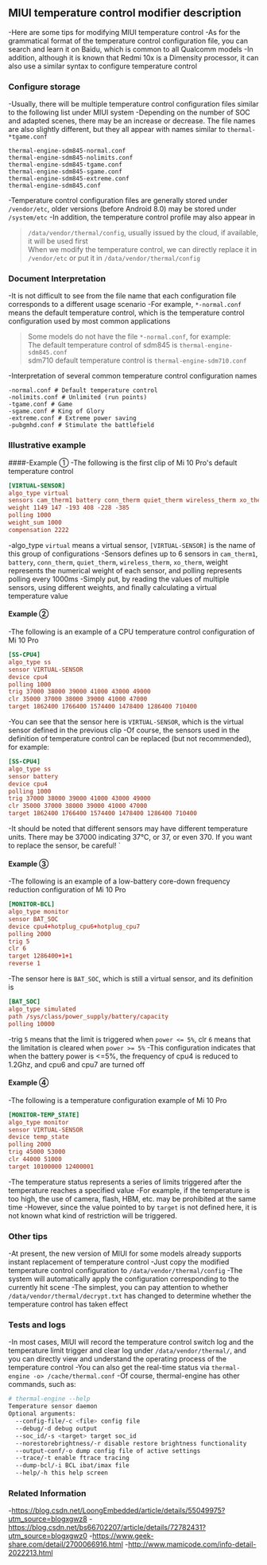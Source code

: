 ## MIUI temperature control modifier description
-Here are some tips for modifying MIUI temperature control
-As for the grammatical format of the temperature control configuration file, you can search and learn it on Baidu, which is common to all Qualcomm models
-In addition, although it is known that Redmi 10x is a Dimensity processor, it can also use a similar syntax to configure temperature control

### Configure storage
-Usually, there will be multiple temperature control configuration files similar to the following list under MIUI system
-Depending on the number of SOC and adapted scenes, there may be an increase or decrease. The file names are also slightly different, but they all appear with names similar to `thermal-*tgame.conf`
  ```
  thermal-engine-sdm845-normal.conf
  thermal-engine-sdm845-nolimits.conf
  thermal-engine-sdm845-tgame.conf
  thermal-engine-sdm845-sgame.conf
  thermal-engine-sdm845-extreme.conf
  thermal-engine-sdm845.conf
  ```
-Temperature control configuration files are generally stored under `/vendor/etc`, older versions (before Android 8.0) may be stored under `/system/etc`
-In addition, the temperature control profile may also appear in
  > `/data/vendor/thermal/config`, usually issued by the cloud, if available, it will be used first<br />
  > When we modify the temperature control, we can directly replace it in `/vendor/etc` or put it in `/data/vendor/thermal/config`
  >

### Document Interpretation
-It is not difficult to see from the file name that each configuration file corresponds to a different usage scenario
-For example, `*-normal.conf` means the default temperature control, which is the temperature control configuration used by most common applications
  > Some models do not have the file `*-normal.conf`, for example:<br />
  > The default temperature control of sdm845 is `thermal-engine-sdm845.conf`<br />
  > sdm710 default temperature control is `thermal-engine-sdm710.conf`

-Interpretation of several common temperature control configuration names
  ```
  -normal.conf # Default temperature control
  -nolimits.conf # Unlimited (run points)
  -tgame.conf # Game
  -sgame.conf # King of Glory
  -extreme.conf # Extreme power saving
  -pubgmhd.conf # Stimulate the battlefield
  ```

### Illustrative example
####-Example ①
-The following is the first clip of Mi 10 Pro's default temperature control
  ```conf
  [VIRTUAL-SENSOR]
  algo_type virtual
  sensors cam_therm1 battery conn_therm quiet_therm wireless_therm xo_therm
  weight 1149 147 -193 408 -228 -385
  polling 1000
  weight_sum 1000
  compensation 2222
  ```
-algo_type `virtual` means a virtual sensor, `[VIRTUAL-SENSOR]` is the name of this group of configurations
-Sensors defines up to 6 sensors in `cam_therm1`, `battery`, `conn_therm`, `quiet_therm`, `wireless_therm`, `xo_therm`, weight represents the numerical weight of each sensor, and polling represents polling every 1000ms
-Simply put, by reading the values ​​of multiple sensors, using different weights, and finally calculating a virtual temperature value

#### Example ②
-The following is an example of a CPU temperature control configuration of Mi 10 Pro
  ```conf
  [SS-CPU4]
  algo_type ss
  sensor VIRTUAL-SENSOR
  device cpu4
  polling 1000
  trig 37000 38000 39000 41000 43000 49000
  clr 35000 37000 38000 39000 41000 47000
  target 1862400 1766400 1574400 1478400 1286400 710400
  ```
-You can see that the sensor here is `VIRTUAL-SENSOR`, which is the virtual sensor defined in the previous clip
-Of course, the sensors used in the definition of temperature control can be replaced (but not recommended), for example:
  ```conf
  [SS-CPU4]
  algo_type ss
  sensor battery
  device cpu4
  polling 1000
  trig 37000 38000 39000 41000 43000 49000
  clr 35000 37000 38000 39000 41000 47000
  target 1862400 1766400 1574400 1478400 1286400 710400
  ```

-It should be noted that different sensors may have different temperature units. There may be 37000 indicating 37°C, or 37, or even 370. If you want to replace the sensor, be careful! `

#### Example ③
-The following is an example of a low-battery core-down frequency reduction configuration of Mi 10 Pro
  ```conf
  [MONITOR-BCL]
  algo_type monitor
  sensor BAT_SOC
  device cpu4+hotplug_cpu6+hotplug_cpu7
  polling 2000
  trig 5
  clr 6
  target 1286400+1+1
  reverse 1
  ```
-The sensor here is `BAT_SOC`, which is still a virtual sensor, and its definition is
  ```conf
  [BAT_SOC]
  algo_type simulated
  path /sys/class/power_supply/battery/capacity
  polling 10000
  ```
-trig `5` means that the limit is triggered when `power <= 5%`, clr `6` means that the limitation is cleared when `power >= 5%`
-This configuration indicates that when the battery power is <=5%, the frequency of cpu4 is reduced to 1.2Ghz, and cpu6 and cpu7 are turned off

#### Example ④
-The following is a temperature configuration example of Mi 10 Pro
  ```conf
  [MONITOR-TEMP_STATE]
  algo_type monitor
  sensor VIRTUAL-SENSOR
  device temp_state
  polling 2000
  trig 45000 53000
  clr 44000 51000
  target 10100000 12400001
  ```
-The temperature status represents a series of limits triggered after the temperature reaches a specified value
-For example, if the temperature is too high, the use of camera, flash, HBM, etc. may be prohibited at the same time
-However, since the value pointed to by `target` is not defined here, it is not known what kind of restriction will be triggered.

### Other tips
-At present, the new version of MIUI for some models already supports instant replacement of temperature control
-Just copy the modified temperature control configuration to `/data/vendor/thermal/config`
-The system will automatically apply the configuration corresponding to the currently hit scene
-The simplest, you can pay attention to whether `/data/vendor/thermal/decrypt.txt` has changed to determine whether the temperature control has taken effect


### Tests and logs
-In most cases, MIUI will record the temperature control switch log and the temperature limit trigger and clear log under `/data/vendor/thermal/`, and you can directly view and understand the operating process of the temperature control
-You can also get the real-time status via `thermal-engine -o> /cache/thermal.conf`
-Of course, thermal-engine has other commands, such as:
```sh
# thermal-engine --help
Temperature sensor daemon
Optional arguments:
  --config-file/-c <file> config file
  --debug/-d debug output
  --soc_id/-s <target> target soc_id
  --norestorebrightness/-r disable restore brightness functionality
  --output-conf/-o dump config file of active settings
  --trace/-t enable ftrace tracing
  --dump-bcl/-i BCL ibat/imax file
  --help/-h this help screen
```


### Related Information
-https://blog.csdn.net/LoongEmbedded/article/details/55049975?utm_source=blogxgwz8
-https://blog.csdn.net/bs66702207/article/details/72782431?utm_source=blogxgwz0
-https://www.geek-share.com/detail/2700066916.html
-http://www.mamicode.com/info-detail-2022213.html